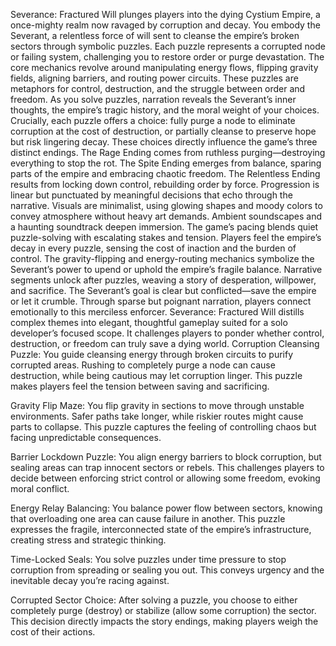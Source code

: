 Severance: Fractured Will plunges players into the dying Cystium Empire, a once-mighty realm now ravaged by corruption and decay. You embody the Severant, a relentless force of will sent to cleanse the empire’s broken sectors through symbolic puzzles. Each puzzle represents a corrupted node or failing system, challenging you to restore order or purge devastation. The core mechanics revolve around manipulating energy flows, flipping gravity fields, aligning barriers, and routing power circuits. These puzzles are metaphors for control, destruction, and the struggle between order and freedom. As you solve puzzles, narration reveals the Severant’s inner thoughts, the empire’s tragic history, and the moral weight of your choices. Crucially, each puzzle offers a choice: fully purge a node to eliminate corruption at the cost of destruction, or partially cleanse to preserve hope but risk lingering decay. These choices directly influence the game’s three distinct endings. The Rage Ending comes from ruthless purging—destroying everything to stop the rot. The Spite Ending emerges from balance, sparing parts of the empire and embracing chaotic freedom. The Relentless Ending results from locking down control, rebuilding order by force. Progression is linear but punctuated by meaningful decisions that echo through the narrative. Visuals are minimalist, using glowing shapes and moody colors to convey atmosphere without heavy art demands. Ambient soundscapes and a haunting soundtrack deepen immersion. The game’s pacing blends quiet puzzle-solving with escalating stakes and tension. Players feel the empire’s decay in every puzzle, sensing the cost of inaction and the burden of control. The gravity-flipping and energy-routing mechanics symbolize the Severant’s power to upend or uphold the empire’s fragile balance. Narrative segments unlock after puzzles, weaving a story of desperation, willpower, and sacrifice. The Severant’s goal is clear but conflicted—save the empire or let it crumble. Through sparse but poignant narration, players connect emotionally to this merciless enforcer. Severance: Fractured Will distills complex themes into elegant, thoughtful gameplay suited for a solo developer’s focused scope. It challenges players to ponder whether control, destruction, or freedom can truly save a dying world. Corruption Cleansing Puzzle:
You guide cleansing energy through broken circuits to purify corrupted areas. Rushing to completely purge a node can cause destruction, while being cautious may let corruption linger. This puzzle makes players feel the tension between saving and sacrificing.

Gravity Flip Maze:
You flip gravity in sections to move through unstable environments. Safer paths take longer, while riskier routes might cause parts to collapse. This puzzle captures the feeling of controlling chaos but facing unpredictable consequences.

Barrier Lockdown Puzzle:
You align energy barriers to block corruption, but sealing areas can trap innocent sectors or rebels. This challenges players to decide between enforcing strict control or allowing some freedom, evoking moral conflict.

Energy Relay Balancing:
You balance power flow between sectors, knowing that overloading one area can cause failure in another. This puzzle expresses the fragile, interconnected state of the empire’s infrastructure, creating stress and strategic thinking.

Time-Locked Seals:
You solve puzzles under time pressure to stop corruption from spreading or sealing you out. This conveys urgency and the inevitable decay you’re racing against.

Corrupted Sector Choice:
After solving a puzzle, you choose to either completely purge (destroy) or stabilize (allow some corruption) the sector. This decision directly impacts the story endings, making players weigh the cost of their actions.

